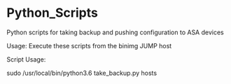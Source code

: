 # Python_Scripts
Python scripts for taking backup and pushing configuration to ASA devices

Usage:
Execute these scripts from the binimg JUMP host

Script Usage:


sudo /usr/local/bin/python3.6 take_backup.py hosts 
<calling python> <script name> <host file name>


sudo /usr/local/bin/python3.6 push_config_asa.py hosts config
<calling python> <script name> <host file name> <config file name>

Wiki: https://wiki.cisco.com/display/AS13445/Python+Scripts+for+Global+Config+Push
Powerpoint: https://cisco.box.com/s/68jfep7o7jvru1jvb8ka7tg2odu53dv3





